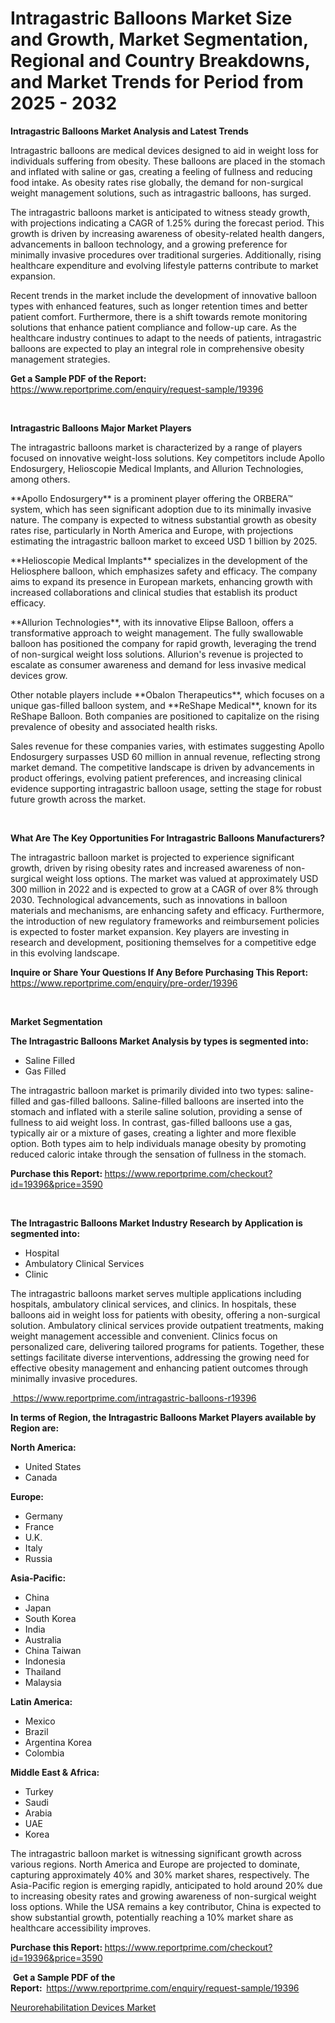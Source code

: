 <p><h1>Intragastric Balloons Market Size and Growth, Market Segmentation, Regional and Country Breakdowns, and Market Trends for Period from 2025 -  2032</h1></p><p><strong>Intragastric Balloons Market Analysis and Latest Trends</strong></p>
<p><p>Intragastric balloons are medical devices designed to aid in weight loss for individuals suffering from obesity. These balloons are placed in the stomach and inflated with saline or gas, creating a feeling of fullness and reducing food intake. As obesity rates rise globally, the demand for non-surgical weight management solutions, such as intragastric balloons, has surged.</p><p>The intragastric balloons market is anticipated to witness steady growth, with projections indicating a CAGR of 1.25% during the forecast period. This growth is driven by increasing awareness of obesity-related health dangers, advancements in balloon technology, and a growing preference for minimally invasive procedures over traditional surgeries. Additionally, rising healthcare expenditure and evolving lifestyle patterns contribute to market expansion.</p><p>Recent trends in the market include the development of innovative balloon types with enhanced features, such as longer retention times and better patient comfort. Furthermore, there is a shift towards remote monitoring solutions that enhance patient compliance and follow-up care. As the healthcare industry continues to adapt to the needs of patients, intragastric balloons are expected to play an integral role in comprehensive obesity management strategies.</p></p>
<p><strong>Get a Sample PDF of the Report:&nbsp;</strong> <a href="https://www.reportprime.com/enquiry/request-sample/19396?utm_campaign=2780&utm_medium=2&utm_source=Github&utm_content=ia&utm_term=19032025&utm_id=intragastric-balloons">https://www.reportprime.com/enquiry/request-sample/19396</a></p>
<p>&nbsp;</p>
<p><strong>Intragastric Balloons Major Market Players</strong></p>
<p><p>The intragastric balloons market is characterized by a range of players focused on innovative weight-loss solutions. Key competitors include Apollo Endosurgery, Helioscopie Medical Implants, and Allurion Technologies, among others. </p><p>**Apollo Endosurgery** is a prominent player offering the ORBERA™ system, which has seen significant adoption due to its minimally invasive nature. The company is expected to witness substantial growth as obesity rates rise, particularly in North America and Europe, with projections estimating the intragastric balloon market to exceed USD 1 billion by 2025.</p><p>**Helioscopie Medical Implants** specializes in the development of the Heliosphere balloon, which emphasizes safety and efficacy. The company aims to expand its presence in European markets, enhancing growth with increased collaborations and clinical studies that establish its product efficacy.</p><p>**Allurion Technologies**, with its innovative Elipse Balloon, offers a transformative approach to weight management. The fully swallowable balloon has positioned the company for rapid growth, leveraging the trend of non-surgical weight loss solutions. Allurion's revenue is projected to escalate as consumer awareness and demand for less invasive medical devices grow.</p><p>Other notable players include **Obalon Therapeutics**, which focuses on a unique gas-filled balloon system, and **ReShape Medical**, known for its ReShape Balloon. Both companies are positioned to capitalize on the rising prevalence of obesity and associated health risks.</p><p>Sales revenue for these companies varies, with estimates suggesting Apollo Endosurgery surpasses USD 60 million in annual revenue, reflecting strong market demand. The competitive landscape is driven by advancements in product offerings, evolving patient preferences, and increasing clinical evidence supporting intragastric balloon usage, setting the stage for robust future growth across the market.</p></p>
<p>&nbsp;</p>
<p><strong>What Are The Key Opportunities For Intragastric Balloons Manufacturers?</strong></p>
<p><p>The intragastric balloon market is projected to experience significant growth, driven by rising obesity rates and increased awareness of non-surgical weight loss options. The market was valued at approximately USD 300 million in 2022 and is expected to grow at a CAGR of over 8% through 2030. Technological advancements, such as innovations in balloon materials and mechanisms, are enhancing safety and efficacy. Furthermore, the introduction of new regulatory frameworks and reimbursement policies is expected to foster market expansion. Key players are investing in research and development, positioning themselves for a competitive edge in this evolving landscape.</p></p>
<p><strong>Inquire or Share Your Questions If Any Before Purchasing This Report:</strong> <a href="https://www.reportprime.com/enquiry/pre-order/19396?utm_campaign=2780&utm_medium=2&utm_source=Github&utm_content=ia&utm_term=19032025&utm_id=intragastric-balloons">https://www.reportprime.com/enquiry/pre-order/19396</a></p>
<p>&nbsp;</p>
<p><strong>Market Segmentation</strong></p>
<p><strong>The Intragastric Balloons Market Analysis by types is segmented into:</strong></p>
<p><ul><li>Saline Filled</li><li>Gas Filled</li></ul></p>
<p><p>The intragastric balloon market is primarily divided into two types: saline-filled and gas-filled balloons. Saline-filled balloons are inserted into the stomach and inflated with a sterile saline solution, providing a sense of fullness to aid weight loss. In contrast, gas-filled balloons use a gas, typically air or a mixture of gases, creating a lighter and more flexible option. Both types aim to help individuals manage obesity by promoting reduced caloric intake through the sensation of fullness in the stomach.</p></p>
<p><strong>Purchase this Report:&nbsp;</strong><a href="https://www.reportprime.com/checkout?id=19396&price=3590&utm_campaign=2780&utm_medium=2&utm_source=Github&utm_content=ia&utm_term=19032025&utm_id=intragastric-balloons">https://www.reportprime.com/checkout?id=19396&price=3590</a></p>
<p>&nbsp;</p>
<p><strong>The Intragastric Balloons Market Industry Research by Application is segmented into:</strong></p>
<p><ul><li>Hospital</li><li>Ambulatory Clinical Services</li><li>Clinic</li></ul></p>
<p><p>The intragastric balloons market serves multiple applications including hospitals, ambulatory clinical services, and clinics. In hospitals, these balloons aid in weight loss for patients with obesity, offering a non-surgical solution. Ambulatory clinical services provide outpatient treatments, making weight management accessible and convenient. Clinics focus on personalized care, delivering tailored programs for patients. Together, these settings facilitate diverse interventions, addressing the growing need for effective obesity management and enhancing patient outcomes through minimally invasive procedures.</p></p>
<p><a href="https://www.reportprime.com/intragastric-balloons-r19396?utm_campaign=2780&utm_medium=2&utm_source=Github&utm_content=ia&utm_term=19032025&utm_id=intragastric-balloons">&nbsp;https://www.reportprime.com/intragastric-balloons-r19396</a></p>
<p><strong>In terms of Region, the Intragastric Balloons Market Players available by Region are:</strong></p>
<p>
    <p> <strong> North America: </strong>
        <ul>
            <li>United States</li>
            <li>Canada</li>
        </ul>
        </p> 
    <p> <strong> Europe: </strong>
        <ul>
            <li>Germany</li>
            <li>France</li>
            <li>U.K.</li>
            <li>Italy</li>
            <li>Russia</li>
        </ul>
        </p> 
    <p> <strong> Asia-Pacific: </strong>
        <ul>
            <li>China</li>
            <li>Japan</li>
            <li>South Korea</li>
            <li>India</li>
            <li>Australia</li>
            <li>China Taiwan</li>
            <li>Indonesia</li>
            <li>Thailand</li>
            <li>Malaysia</li>
        </ul>
        </p> 
    <p> <strong> Latin America: </strong>
        <ul>
            <li>Mexico</li>
            <li>Brazil</li>
            <li>Argentina Korea</li>
            <li>Colombia</li>
        </ul>
        </p> 
    <p> <strong> Middle East & Africa: </strong>
        <ul>
            <li>Turkey</li>
            <li>Saudi</li>
            <li>Arabia</li>
            <li>UAE</li>
            <li>Korea</li>
        </ul>
    </p>
    </p>
<p><p>The intragastric balloon market is witnessing significant growth across various regions. North America and Europe are projected to dominate, capturing approximately 40% and 30% market shares, respectively. The Asia-Pacific region is emerging rapidly, anticipated to hold around 20% due to increasing obesity rates and growing awareness of non-surgical weight loss options. While the USA remains a key contributor, China is expected to show substantial growth, potentially reaching a 10% market share as healthcare accessibility improves.</p></p>
<p><strong>Purchase this Report: </strong><a href="https://www.reportprime.com/checkout?id=19396&price=3590&utm_campaign=2780&utm_medium=2&utm_source=Github&utm_content=ia&utm_term=19032025&utm_id=intragastric-balloons">https://www.reportprime.com/checkout?id=19396&price=3590</a></p>
<p>&nbsp;<strong>Get a Sample PDF of the Report:&nbsp;&nbsp;</strong><a href="https://www.reportprime.com/enquiry/request-sample/19396?utm_campaign=2780&utm_medium=2&utm_source=Github&utm_content=ia&utm_term=19032025&utm_id=intragastric-balloons">https://www.reportprime.com/enquiry/request-sample/19396</a></p>
<p><strong></strong></p>
<p><p><a href="https://github.com/fendtdjunawo/Market-Research-Report-List-1/blob/main/neurorehabilitation-devices-market.md?utm_campaign=2780&utm_medium=2&utm_source=Github&utm_content=ia&utm_term=19032025&utm_id=intragastric-balloons">Neurorehabilitation Devices Market</a></p></p>